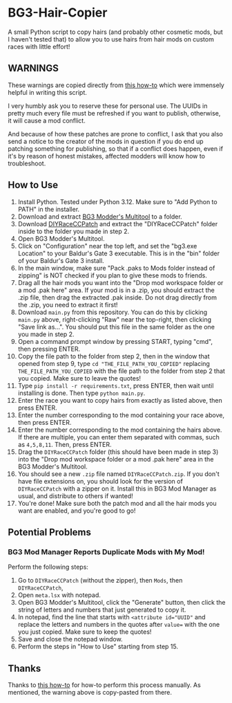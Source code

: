 # BG3-Hair-Copier

A small Python script to copy hairs (and probably other cosmetic mods, but I haven't tested that) to allow you to use hairs from hair mods on custom races with little effort!

## WARNINGS

These warnings are copied directly from [this how-to](https://www.nexusmods.com/baldursgate3/articles/346) which were immensely helpful in writing this script.

I very humbly ask you to reserve these for personal use. The UUIDs in pretty much every file must be refreshed if you want to publish, otherwise, it will cause a mod conflict. 

And because of how these patches are prone to conflict, I ask that you also send a notice to the creator of the mods in question if you do end up patching something for publishing, so that if a conflict does happen, even if it's by reason of honest mistakes, affected modders will know how to troubleshoot.

## How to Use

1. Install Python. Tested under Python 3.12. Make sure to "Add Python to PATH" in the installer.
2. Download and extract [BG3 Modder's Multitool](https://github.com/ShinyHobo/BG3-Modders-Multitool) to a folder.
3. Download [DIYRaceCCPatch](https://www.nexusmods.com/baldursgate3/mods/3861?tab=files&file_id=29009) and extract the "DIYRaceCCPatch" folder inside to the folder you made in step 2.
4. Open BG3 Modder's Multitool.
5. Click on "Configuration" near the top left, and set the "bg3.exe Location" to your Baldur's Gate 3 executable. This is in the "bin" folder of your Baldur's Gate 3 install.
6. In the main window, make sure "Pack .paks to Mods folder instead of zipping" is NOT checked if you plan to give these mods to friends.
7. Drag all the hair mods you want into the "Drop mod workspace folder or a mod .pak here" area. If your mod is in a .zip, you should extract the .zip file, then drag the extracted .pak inside. Do not drag directly from the .zip, you need to extract it first!
8. Download `main.py` from this repository. You can do this by clicking `main.py` above, right-clicking "Raw" near the top-right, then clicking "Save link as...". You should put this file in the same folder as the one you made in step 2.
9. Open a command prompt window by pressing START, typing "cmd", then pressing ENTER.
10. Copy the file path to the folder from step 2, then in the window that opened from step 9, type `cd "THE_FILE_PATH_YOU_COPIED"` replacing `THE_FILE_PATH_YOU_COPIED` with the file path to the folder from step 2 that you copied. Make sure to leave the quotes!
11. Type `pip install -r requirements.txt`, press ENTER, then wait until installing is done. Then type `python main.py`.
12. Enter the race you want to copy hairs from exactly as listed above, then press ENTER.
13. Enter the number corresponding to the mod containing your race above, then press ENTER.
14. Enter the number corresponding to the mod containing the hairs above. If there are multiple, you can enter them separated with commas, such as `4,5,8,11`. Then, press ENTER.
15. Drag the `DIYRaceCCPatch` folder (this should have been made in step 3) into the "Drop mod workspace folder or a mod .pak here" area in the BG3 Modder's Multitool.
16. You should see a new `.zip` file named `DIYRaceCCPatch.zip`. If you don't have file extensions on, you should look for the version of `DIYRaceCCPatch` with a zipper on it. Install this in BG3 Mod Manager as usual, and distribute to others if wanted!
17. You're done! Make sure both the patch mod and all the hair mods you want are enabled, and you're good to go!

## Potential Problems

### BG3 Mod Manager Reports Duplicate Mods with My Mod!

Perform the following steps:

1. Go to `DIYRaceCCPatch` (without the zipper), then `Mods`, then `DIYRaceCCPatch`, 
2. Open `meta.lsx` with notepad. 
3. Open BG3 Modder's Multitool, click the "Generate" button, then click the string of letters and numbers that just generated to copy it.
4. In notepad, find the line that starts with `<attribute id="UUID"` and replace the letters and numbers in the quotes after `value=` with the one you just copied. Make sure to keep the quotes!
5. Save and close the notepad window.
6. Perform the steps in "How to Use" starting from step 15.

## Thanks

Thanks to [this how-to](https://www.nexusmods.com/baldursgate3/articles/346) for how-to perform this process manually. As mentioned, the warning above is copy-pasted from there.